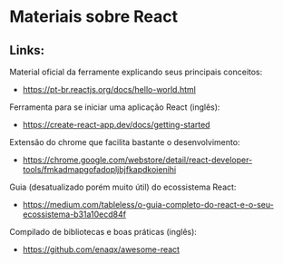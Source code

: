 # Materiais sobre React

## Links:

Material oficial da ferramente explicando seus principais conceitos:
* https://pt-br.reactjs.org/docs/hello-world.html

Ferramenta para se iniciar uma aplicação React (inglês):
* https://create-react-app.dev/docs/getting-started

Extensão do chrome que facilita bastante o desenvolvimento:
* https://chrome.google.com/webstore/detail/react-developer-tools/fmkadmapgofadopljbjfkapdkoienihi

Guia (desatualizado porém muito útil) do ecossistema React:
* https://medium.com/tableless/o-guia-completo-do-react-e-o-seu-ecossistema-b31a10ecd84f

Compilado de bibliotecas e boas práticas (inglês):
* https://github.com/enaqx/awesome-react